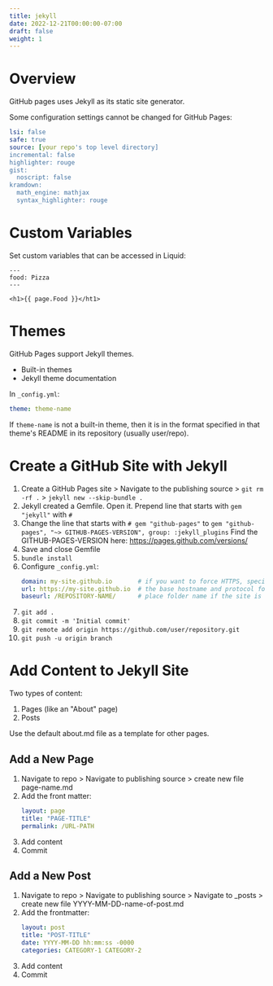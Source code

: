 ```yaml
---
title: jekyll
date: 2022-12-21T00:00:00-07:00
draft: false
weight: 1
---
```


# Overview
GitHub pages uses Jekyll as its static site generator.

Some configuration settings cannot be changed for GitHub Pages:
```yaml
lsi: false
safe: true
source: [your repo's top level directory]
incremental: false
highlighter: rouge
gist:
  noscript: false
kramdown:
  math_engine: mathjax
  syntax_highlighter: rouge
```

# Custom Variables
Set custom variables that can be accessed in Liquid:
```
---
food: Pizza
---

<h1>{{ page.Food }}</ht1>
```

# Themes
GitHub Pages support Jekyll themes.
- Built-in themes
- Jekyll theme documentation

In `_config.yml`:  
```yaml
theme: theme-name
```

If `theme-name` is not a built-in theme, then it is in the format specified in that theme's README in its repository (usually user/repo).

# Create a GitHub Site with Jekyll
1. Create a GitHub Pages site > Navigate to the publishing source > `git rm -rf .` > `jekyll new --skip-bundle .`
2. Jekyll created a Gemfile.  Open it.  Prepend line that starts with `gem "jekyll"` with `#`
3. Change the line that starts with `# gem "github-pages"` 
to `gem "github-pages", "~> GITHUB-PAGES-VERSION", group: :jekyll_plugins`
Find the GITHUB-PAGES-VERSION here: https://pages.github.com/versions/
1. Save and close Gemfile
2. `bundle install`
3. Configure `_config.yml`:  
    ```yaml
    domain: my-site.github.io       # if you want to force HTTPS, specify the domain without the http at the start, e.g. example.com
    url: https://my-site.github.io  # the base hostname and protocol for your site, e.g. http://example.com
    baseurl: /REPOSITORY-NAME/      # place folder name if the site is served in a subfolder
    ```
4. `git add .`
5. `git commit -m 'Initial commit'`
6. `git remote add origin https://github.com/user/repository.git`
7.  `git push -u origin branch`
	
# Add Content to Jekyll Site
Two types of content:
1. Pages (like an "About" page)
2. Posts

Use the default about.md file as a template for other pages.

## Add a New Page
1. Navigate to repo > Navigate to publishing source > create new file page-name.md
2. Add the front matter:
    ```yaml
	layout: page
	title: "PAGE-TITLE"
	permalink: /URL-PATH
    ```
3. Add content
4. Commit

## Add a New Post
1. Navigate to repo > Navigate to publishing source > Navigate to _posts > create new file YYYY-MM-DD-name-of-post.md
1. Add the frontmatter:
    ```yaml
	layout: post
	title: "POST-TITLE"
	date: YYYY-MM-DD hh:mm:ss -0000
	categories: CATEGORY-1 CATEGORY-2
    ```
2. Add content
3. Commit
